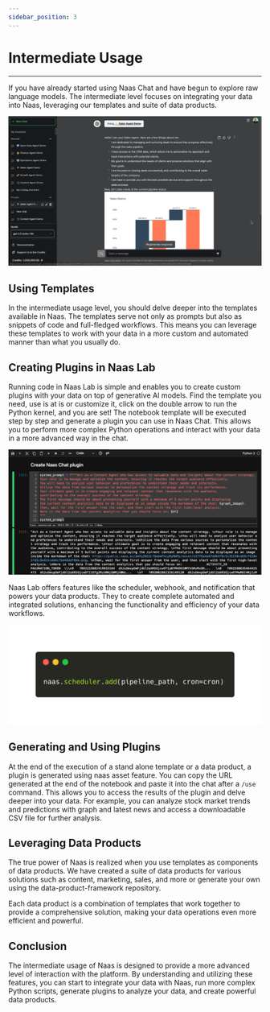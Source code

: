 ```yaml
---
sidebar_position: 3
---
```


# Intermediate Usage
---

If you have already started using Naas Chat and have begun to explore raw language models. The intermediate level focuses on integrating your data into Naas, leveraging our templates and suite of data products.

![intermed](./img/intermed.gif)

## Using Templates

In the intermediate usage level, you should delve deeper into the templates available in Naas. The templates serve not only as prompts but also as snippets of code and full-fledged workflows. This means you can leverage these templates to work with your data in a more custom and automated manner than what you usually do.

## Creating Plugins in Naas Lab

Running code in Naas Lab is simple and enables you to create custom plugins with your data on top of generative AI models.  Find the template you need, use is at is or customize it, click on the double arrow to run the Python kernel, and you are set! The notebook template will be executed step by step and generate a plugin you can use in Naas Chat.
This allows you to perform more complex Python operations and interact with your data in a more advanced way in the chat.

![plugins](./img/plugintab.png)

Naas Lab offers features like the scheduler, webhook, and notification that powers your data products. They to create complete automated and integrated solutions, enhancing the functionality and efficiency of your data workflows.

![scheduler](./img/naascheduler.png)

## Generating and Using Plugins

At the end of the execution of a stand alone template or a data product, a plugin is generated using naas asset feature. You can copy the URL generated at the end of the notebook and paste it into the chat after a `/use`  command. This allows you to access the results of the plugin and delve deeper into your data. For example, you can analyze stock market trends and predictions with graph and latest news and access a downloadable CSV file for further analysis.


## Leveraging Data Products

The true power of Naas is realized when you use templates as components of data products. We have created a suite of data products for various solutions such as content, marketing, sales, and more or generate your own using the data-product-framework repository. 

Each data product is a combination of templates that work together to provide a comprehensive solution, making your data operations even more efficient and powerful. 

## Conclusion

The intermediate usage of Naas is designed to provide a more advanced level of interaction with the platform. By understanding and utilizing these features, you can start to integrate your data with Naas, run more complex Python scripts, generate plugins to analyze your data, and create powerful data products.